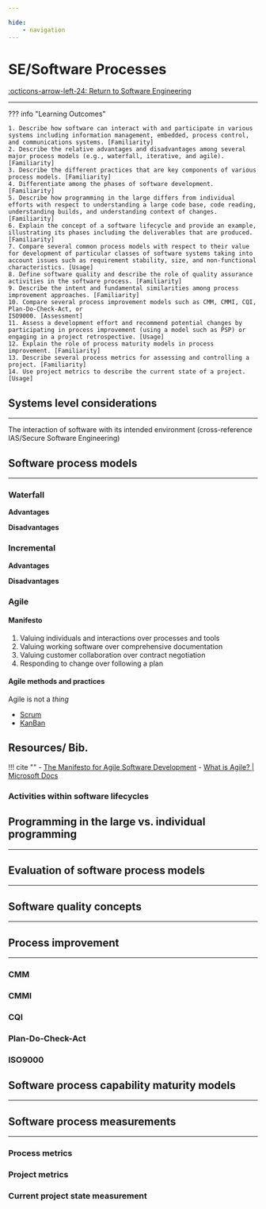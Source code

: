 ```yaml
---

hide:
    - navigation 
---
```

# SE/Software Processes

[:octicons-arrow-left-24: Return to Software Engineering](/Knowledge-Notebook/Software-Engineering/)

---

??? info "Learning Outcomes"

    1. Describe how software can interact with and participate in various systems including information management, embedded, process control, and communications systems. [Familiarity]
    2. Describe the relative advantages and disadvantages among several major process models (e.g., waterfall, iterative, and agile). [Familiarity]
    3. Describe the different practices that are key components of various process models. [Familiarity]
    4. Differentiate among the phases of software development. [Familiarity]
    5. Describe how programming in the large differs from individual efforts with respect to understanding a large code base, code reading, understanding builds, and understanding context of changes. [Familiarity]
    6. Explain the concept of a software lifecycle and provide an example, illustrating its phases including the deliverables that are produced. [Familiarity]
    7. Compare several common process models with respect to their value for development of particular classes of software systems taking into account issues such as requirement stability, size, and non-functional characteristics. [Usage]
    8. Define software quality and describe the role of quality assurance activities in the software process. [Familiarity]
    9. Describe the intent and fundamental similarities among process improvement approaches. [Familiarity]
    10. Compare several process improvement models such as CMM, CMMI, CQI, Plan-Do-Check-Act, or
    ISO9000. [Assessment]
    11. Assess a development effort and recommend potential changes by participating in process improvement (using a model such as PSP) or engaging in a project retrospective. [Usage]
    12. Explain the role of process maturity models in process improvement. [Familiarity]
    13. Describe several process metrics for assessing and controlling a project. [Familiarity]
    14. Use project metrics to describe the current state of a project. [Usage]

## Systems level considerations

---

The interaction of software with its intended environment (cross-reference IAS/Secure Software Engineering)

## Software process models

---

### Waterfall

**Advantages** 

**Disadvantages**

### Incremental

**Advantages** 

**Disadvantages**

### Agile

#### Manifesto

1. Valuing individuals and interactions over processes and tools
2. Valuing working software over comprehensive documentation
3. Valuing customer collaboration over contract negotiation
4. Responding to change over following a plan

#### Agile methods and practices

Agile is not a *thing*

- [Scrum](More-In-Depth/Scrum.md)
- [KanBan](More-In-Depth/Kanban.md)

## Resources/ Bib.

!!! cite ""
    - [The Manifesto for Agile Software Development](http://www.agilemanifesto.org/)
    - [What is Agile? | Microsoft Docs](https://docs.microsoft.com/en-us/devops/plan/what-is-agile)

### Activities within software lifecycles

## Programming in the large vs. individual programming

---

## Evaluation of software process models

---

## Software quality concepts

---

## Process improvement

---

### CMM

### CMMI

### CQI

### Plan-Do-Check-Act

### ISO9000

## Software process capability maturity models

---

## Software process measurements

---

### Process metrics

### Project metrics

### Current project state measurement
